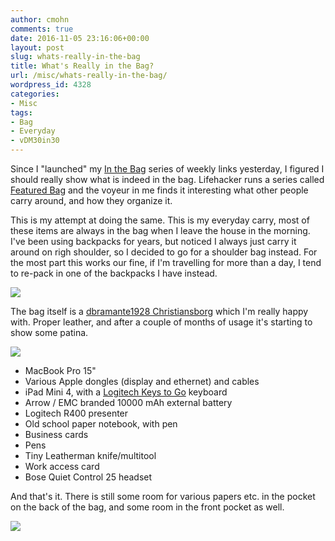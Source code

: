 ```yaml
---
author: cmohn
comments: true
date: 2016-11-05 23:16:06+00:00
layout: post
slug: whats-really-in-the-bag
title: What's Really in the Bag?
url: /misc/whats-really-in-the-bag/
wordpress_id: 4328
categories:
- Misc
tags:
- Bag
- Everyday
- vDM30in30
---
```


Since I "launched" my [In the Bag](http://vninja.net/in-the-bag/) series of weekly links yesterday, I figured I should really show what is indeed in the bag. Lifehacker runs a series called [Featured Bag](http://lifehacker.com/tag/featured-bag) and the voyeur in me finds it interesting what other people carry around, and how they organize it.

This is my attempt at doing the same. This is my everyday carry, most of these items are always in the bag when I leave the house in the morning. I've been using backpacks for years, but noticed I always just carry it around on righ shoulder, so I decided to go for a shoulder bag instead. For the most part this works our fine, if I'm travelling for more than a day, I tend to re-pack in one of the backpacks I have instead.

![](/img/IMG_7371-1024x768.jpg)


<!--more-->


The bag itself is a [dbramante1928 Christiansborg](https://www.amazon.co.uk/dbramante1928-Christiansborg-Messenger-16-Inch-Laptop/dp/B00OVY4R0K) which I'm really happy with. Proper leather, and after a couple of months of usage it's starting to show some patina.

![](/img/IMG_7370-1-1024x861.jpg)





  * MacBook Pro 15"
  * Various Apple dongles (display and ethernet) and cables
  * iPad Mini 4, with a [Logitech Keys to Go](http://www.logitech.com/en-roeu/product/keys-to-go) keyboard
  * Arrow / EMC branded 10000 mAh external battery
  * Logitech R400 presenter
  * Old school paper notebook, with pen
  * Business cards
  * Pens
  * Tiny Leatherman knife/multitool
  * Work access card
  * Bose Quiet Control 25 headset

And that's it. There is still some room for various papers etc. in the pocket on the back of the bag, and some room in the front pocket as well.

![](/img/IMG_7367-768x1024.jpg)
